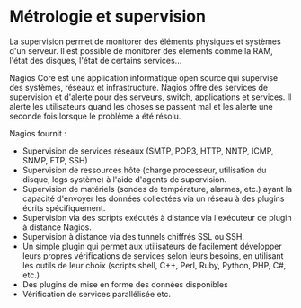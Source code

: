 # Métrologie et supervision

La supervision permet de monitorer des éléments physiques et systèmes d'un serveur. Il est possible de monitorer des élements comme la RAM, l'état des disques, l'état de certains
services...

Nagios Core est une application informatique open source qui supervise des systèmes, réseaux et infrastructure. Nagios offre des services de supervision et d'alerte pour des serveurs, switch, applications et services. Il alerte les utilisateurs quand les choses se passent mal et les alerte une seconde fois lorsque le problème a été résolu.

Nagios fournit :

- Supervision de services réseaux (SMTP, POP3, HTTP, NNTP, ICMP, SNMP, FTP, SSH)
- Supervision de ressources hôte (charge processeur, utilisation du disque, logs système) à l'aide d'agents de supervision.
- Supervision de matériels (sondes de température, alarmes, etc.) ayant la capacité d'envoyer les données collectées via un réseau à des plugins écrits spécifiquement.
- Supervision via des scripts exécutés à distance via l'exécuteur de plugin à distance Nagios.
- Supervision à distance via des tunnels chiffrés SSL ou SSH.
- Un simple plugin qui permet aux utilisateurs de facilement développer leurs propres vérifications de services selon leurs besoins, en utilisant les outils de leur choix (scripts shell, C++, Perl, Ruby, Python, PHP, C#, etc.)
- Des plugins de mise en forme des données disponibles
- Vérification de services parallélisée etc.
